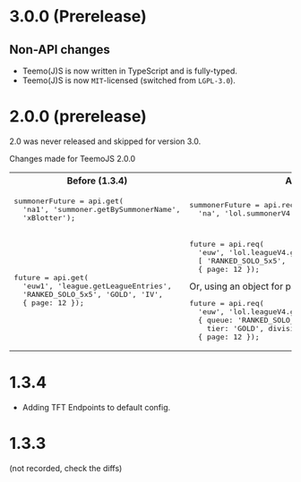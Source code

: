 # 3.0.0 (Prerelease)

## Non-API changes
* Teemo(J)S is now written in TypeScript and is fully-typed.
* Teemo(J)S is now `MIT`-licensed (switched from `LGPL-3.0`).

<!--
<table>
<tr><th>Before (1.x.x)</th><th>After (3.x.x)</th></tr>
<tr></tr>
<tr><td><pre lang="javascript">
summonerFuture = api.get(
  'na1', 'summoner.getBySummonerName',
  'xBlotter');
</pre></td>
<td><pre lang="javascript">
summonerFuture = api.req(
  'na', 'lol.summonerV4.getBySummonerName', 'xBlotter');
</pre></td></tr>
<tr></tr>
<tr><td><pre lang="javascript">
future = api.get(
  'euw1', 'league.getLeagueEntries',
  'RANKED_SOLO_5x5', 'GOLD', 'IV',
  { page: 12 });
</pre></td>
<td><pre lang="javascript">
future = api.req(
  'euw', 'lol.leagueV4.getLeagueEntries',
  [ 'RANKED_SOLO_5x5', 'GOLD', 'IV' ],
  { page: 12 });
</pre>Or, using an object for path params:
<pre lang="javascript">
future = api.req(
  'euw', 'lol.leagueV4.getLeagueEntries',
  { queue: 'RANKED_SOLO_5x5',
    tier: 'GOLD', division: 'IV' },
  { page: 12 });
</pre></td></tr>
</table>
-->

# 2.0.0 (prerelease)

2.0 was never released and skipped for version 3.0.

Changes made for TeemoJS 2.0.0

<table>
<tr><th>Before (1.3.4)</th><th>After (2.0.0)</th></tr>
<tr></tr>
<tr><td><pre lang="javascript">
summonerFuture = api.get(
  'na1', 'summoner.getBySummonerName',
  'xBlotter');
</pre></td>
<td><pre lang="javascript">
summonerFuture = api.req(
  'na', 'lol.summonerV4.getBySummonerName', 'xBlotter');
</pre></td></tr>
<tr></tr>
<tr><td><pre lang="javascript">
future = api.get(
  'euw1', 'league.getLeagueEntries',
  'RANKED_SOLO_5x5', 'GOLD', 'IV',
  { page: 12 });
</pre></td>
<td><pre lang="javascript">
future = api.req(
  'euw', 'lol.leagueV4.getLeagueEntries',
  [ 'RANKED_SOLO_5x5', 'GOLD', 'IV' ],
  { page: 12 });
</pre>Or, using an object for path params:
<pre lang="javascript">
future = api.req(
  'euw', 'lol.leagueV4.getLeagueEntries',
  { queue: 'RANKED_SOLO_5x5',
    tier: 'GOLD', division: 'IV' },
  { page: 12 });
</pre></td></tr>
</table>

<!--
## Main Changes
* `get` renamed to `req` (as `POST`, `PUT`, etc. endpoints now exist).
  * First param is a region (not a platform), automatically converted per `lol.*`, `tft.matchV1.*`, `tournament.*`.
    * Regions are: `"br", "eune", "euw", "jp", "kr", "lan", "las", "na", "oce", "tr", "ru", "pbe", "americas", "europe", "asia"`.
  * Second param (`endpointPath`) now includes `lol`, `tft`, or `tournament` as an additional prefix as well as the
    version (`V4`).
    * `summoner.getBySummonerName` (before) -> `lol.summonerV4.getBySummonerName` (after)
    * `tftLeague.getLeagueById` (before) -> `tft.leagueV1.getLeagueById` (after)
    * (no support for tournament before) -> `tournament.v4.updateCode` (after)
  * Path param(s) are now a single param, which may be a single value, list of values, or object map of values.
    * Before: `..., 'RANKED_SOLO_5x5', 'GOLD', 'IV', ...`
    * After (array):  `..., [ 'RANKED_SOLO_5x5', 'GOLD', 'IV' ], ...`
    * After (object): `..., { queue: 'RANKED_SOLO_5x5', tier: 'GOLD', division: 'IV' }, ...`
  * Query argument is unchanged (object map).
  * Additional body argument can be provided for `POST`, `PUT`, etc. requests. Value will be `JSON.stringify`d.
* `TeemoJS` is now browser-ready.
  * After `npm install`ing, `node_modules/teemojs/dist/browser.js` is a browserified version.
  * Usable with `ddragonConfig`, `cdragonConfig`, and `kernelConfig`
    ([meraki-analytics/kernel](https://github.com/meraki-analytics/kernel)). (`defaultConfig` will not work due to CORS).

### New Configs
* `TeemoJS.ddragonConfig` - Config for `https://ddragon.leagueoflegends.com` (drop-in).
* `TeemoJS.cdragonConfig` - Config for `https://[raw|cdn].communitydragon.org` (drop-in).
* `TeemoJS.kernelConfig` - Config for [meraki-analytics/kernel](https://github.com/meraki-analytics/kernel) (user must
  set `origin` field).

## Other API Changes
* TeemoJS is now `MIT`-licensed (switched from `LGPL-3.0`).
* The first argument to `req` is now a region rather than a platform. This will be automatically transformed to the
  right platform for different endpoints. For example, you should use `'na'` instead of `'na1'`. In `tftMatchV1`, it
  will automatically be translated into `'americas'`.
* Endpoint paths now include the version number (`V1`, `V3`, `V4`, etc).
  For example, `api.get('na1', 'match.getMatch', 3022273777)` is now `api.req('na', 'lol.matchV4.getMatch', 3022273777)`.
* On failed requests (when retries run out or the request is not retryable),
  an `Error` will always be thrown. Previously, some error codes (`403`, `401`, ?) would not result in `Error`s thrown.
* Thrown `Error`s may now contain a `.response` field containing the latest failed Fetch API `Response` instance.

### Config Changes
* `"prefix"` renamed to `"origin"`.
* `"bucketsConfig"` added for fine tuning `TokenBucket`s.
  * `bins` (default: 20): Number of bins to compute circular buffer with.
  * `binFactor` (default: 0.95): Fraction of requests that can go in each bin. 0.95 means 95% of requests can be bursted
    in one bin (the remaining 5% can be used in the next bin).
  * `overhead` (default: 20ms): Time in milliseconds to expand the bucket by. Helps deal with latency causing requests
    to be counted in the wrong bucket.
* `"keyPath"` added to determine where to put key. `keyHeader` and `keyQueryParam` have been removed.
* `"regionPath"` added to determine where to put region string.
* Formatted strings now use `{}` or `{nameHere}` instead of `%s`.
  (Python `str.format`-style instead of sprintf-style `%s`).
* `endpoints` are now more than just a path. Now fetch params,
  query params, and other things can be defined in addition to `path`.
* `endpoints` can now contain `'*'` paths which will match all child endpoints. API `key`, `regionTable`, `pathParams`,
  `queryParams`, `fetch` params, `origin`, etc. can be overrided using these wildcard configs.

## Internal Changes

* Limiting concurrent requests (set via `config.maxConcurrent`) is more efficient, via new `Semaphore` class.
* Requests delayed due to the max concurrent requests limit no longer count towards rate limits.
* Retry logic simplified using `async`/`await`.
* Code is now ~400 lines instead of ~300, but much of that is comments, making the code more readable.
-->

# 1.3.4

* Adding TFT Endpoints to default config.

# 1.3.3

(not recorded, check the diffs)
